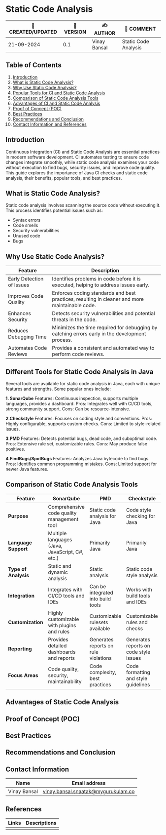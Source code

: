# Static Code Analysis

| 📅 CREATED/UPDATED | 📌 VERSION | ✍️ AUTHOR    | 📝 COMMENT                     |
|--------------------|------------|--------------|--------------------------------|
| 21-09-2024         | 0.1       | Vinay Bansal   | Static Code Analysis               |


## Table of Contents
1. [Introduction](#introduction)
2. [What is Static Code Analysis?](#what-is-static-code-analysis)
3. [Why Use Static Code Analysis?](#why-use-static-code-analysis)
4. [Popular Tools for CI and Static Code Analysis](#popular-tools-for-ci-and-static-code-analysis)
5. [Comparison of Static Code Analysis Tools](#comparison-of-static-code-analysis-tools)
6. [Advantages of CI and Static Code Analysis](#advantages-of-ci-and-static-code-analysis)
7. [Proof of Concept (POC)](#proof-of-concept-poc)
8. [Best Practices](#best-practices)
9. [Recommendations and Conclusion](#recommendations-and-conclusion)
10. [Contact Information and References](#contact-information-and-references)

## Introduction
Continuous Integration (CI) and Static Code Analysis are essential practices in modern software development. CI automates testing to ensure code changes integrate smoothly, while static code analysis examines your code without execution to find bugs, security issues, and improve code quality. This guide explores the importance of Java CI checks and static code analysis, their benefits, popular tools, and best practices.


## What is Static Code Analysis?
Static code analysis involves scanning the source code without executing it. This process identifies potential issues such as:
- Syntax errors
- Code smells
- Security vulnerabilities
- Unused code
- Bugs

## Why Use Static Code Analysis?
| Feature                         | Description                                                                                  |
|---------------------------------|----------------------------------------------------------------------------------------------|
| Early Detection of Issues       | Identifies problems in code before it is executed, helping to address issues early.        |
| Improves Code Quality           | Enforces coding standards and best practices, resulting in cleaner and more maintainable code. |
| Enhances Security               | Detects security vulnerabilities and potential threats in the code.                         |
| Reduces Debugging Time          | Minimizes the time required for debugging by catching errors early in the development process. |
| Automates Code Reviews          | Provides a consistent and automated way to perform code reviews.                            |


## Different Tools for Static Code Analysis in Java
Several tools are available for static code analysis in Java, each with unique features and strengths. Some popular ones include:

**1. SonarQube**
Features: Continuous inspection, supports multiple languages, provides a dashboard.
Pros: Integrates well with CI/CD tools, strong community support.
Cons: Can be resource-intensive.

**2.Checkstyle**
Features: Focuses on coding style and conventions.
Pros: Highly configurable, supports custom checks.
Cons: Limited to style-related issues.

**3.PMD**
Features: Detects potential bugs, dead code, and suboptimal code.
Pros: Extensive rule set, customizable rules.
Cons: May produce false positives.

**4.FindBugs/SpotBugs**
Features: Analyzes Java bytecode to find bugs.
Pros: Identifies common programming mistakes.
Cons: Limited support for newer Java features.


## Comparison of Static Code Analysis Tools
| Feature                        | SonarQube                                    | PMD                                 | Checkstyle                          | FindBugs/SpotBugs                  |
|--------------------------------|----------------------------------------------|-------------------------------------|-------------------------------------|-------------------------------------|
| **Purpose**                    | Comprehensive code quality management tool   | Static code analysis for Java       | Code style checking for Java        | Bug detection and static analysis    |
| **Language Support**           | Multiple languages (Java, JavaScript, C#, etc.) | Primarily Java                      | Primarily Java                      | Primarily Java                      |
| **Type of Analysis**           | Static and dynamic analysis                   | Static analysis                     | Static code style analysis          | Static analysis focused on bugs     |
| **Integration**                | Integrates with CI/CD tools and IDEs        | Can be integrated into build tools  | Works with build tools and IDEs    | Integrates with IDEs and build tools |
| **Customization**              | Highly customizable with plugins and rules   | Customizable rulesets available     | Customizable rules and checks       | Some customization options available |
| **Reporting**                  | Provides detailed dashboards and reports     | Generates reports on rule violations | Generates reports on code style issues | Generates reports on potential bugs  |
| **Focus Areas**                | Code quality, security, maintainability      | Code complexity, best practices     | Code formatting and style guidelines | Bug patterns and potential issues   |


## Advantages of Static Code Analysis




## Proof of Concept (POC)


## Best Practices


## Recommendations and Conclusion

## Contact Information
| Name | Email address|
|------|---------------------|
| Vinay Bansal | vinay.bansal.snaatak@mygurukulam.co |

## References
| Links | Descriptions|
|------|---------------------|
|  |  |
